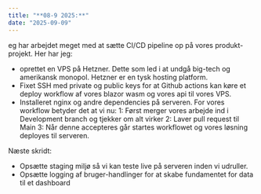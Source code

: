```yaml
---
title: "**08-9 2025:**"
date: "2025-09-09"
---
```


eg har arbejdet meget med at sætte CI/CD pipeline op på vores produkt-projekt. 
Her har jeg: 
- oprettet en VPS på Hetzner. Dette som led i at undgå big-tech og amerikansk monopol. Hetzner er en tysk hosting platform.  
- Fixet SSH med private og public keys for at Github actions kan køre et deploy workflow af vores blazor wasm og vores api til vores VPS. 
- Installeret nginx og andre dependencies på serveren.
For vores workflow betyder det at vi nu:
	1: Først merger vores arbejde ind i Development branch og tjekker om alt virker
	2: Laver pull request til Main 
	3: Når denne accepteres går startes workflowet og vores løsning deployes til serveren. 

Næste skridt: 
- Opsætte staging miljø så vi kan teste live på serveren inden vi udruller.
- Opsætte logging af bruger-handlinger for at skabe fundamentet for data til et dashboard
